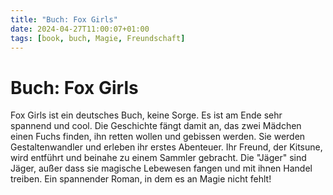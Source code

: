 ```yaml
---
title: "Buch: Fox Girls"
date: 2024-04-27T11:00:07+01:00
tags: [book, buch, Magie, Freundschaft]
---
```


# Buch: Fox Girls
Fox Girls ist ein deutsches Buch, keine Sorge. Es ist am Ende sehr spannend und cool. 
Die Geschichte fängt damit an, das zwei Mädchen einen Fuchs finden, ihn retten wollen und gebissen werden.
Sie werden Gestaltenwandler und erleben ihr erstes Abenteuer. Ihr Freund,
der Kitsune, wird entführt und beinahe zu einem Sammler gebracht.
Die "Jäger" sind Jäger, außer dass sie magische Lebewesen fangen und mit ihnen Handel treiben.
Ein spannender Roman, in dem es an Magie nicht fehlt!
